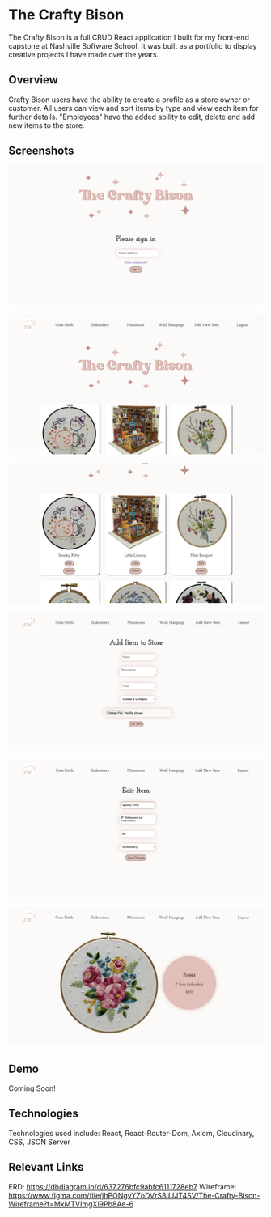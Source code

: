 # The Crafty Bison
The Crafty Bison is a full CRUD React application I built for my front-end capstone at Nashville Software School. It was built as a portfolio to display creative projects I have made over the years.

## Overview
Crafty Bison users have the ability to create a profile as a store owner or customer. All users can view and sort items by type and view each item for further details. "Employees" have the added ability to edit, delete and add new items to the store. 

## Screenshots
![Login](public/images/Login%20page.png)

![Homepage-Employee View](public/images/Homepage.png)

![Homepage-Employee View cont](public/images/Owner%20view%20of%20homepage.png)

![Add Item Form](public/images/Add%20item.png)

![Edit Item Form](public/images/Edit%20item.png)

![Item Details View](public/images/Item%20detail%20view.png)


## Demo
Coming Soon!

## Technologies
Technologies used include: React, React-Router-Dom, Axiom, Cloudinary, CSS, JSON Server

## Relevant Links
ERD: https://dbdiagram.io/d/637276bfc9abfc6111728eb7
Wireframe: https://www.figma.com/file/jhPONgvYZoDVrS8JJJT4SV/The-Crafty-Bison-Wireframe?t=MxMTVImgXl9Pb8Ae-6
